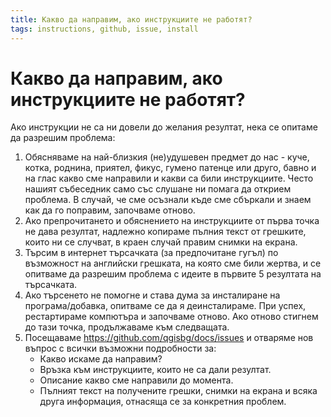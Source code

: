 ```yaml
---
title: Какво да направим, ако инструкциите не работят?
tags: instructions, github, issue, install
---
```


# Какво да направим, ако инструкциите не работят?

Ако инструкции не са ни довели до желания резултат, нека се опитаме да разрешим проблема:

1. Обясняваме на най-близкия (не)удушевен предмет до нас - куче, котка, роднина, приятел, фикус, гумено патенце или друго, бавно и на глас какво сме направили и какви са били инструкциите. Често нашият събеседник само със слушане ни помага да открием проблема. В случай, че сме осъзнали къде сме сбъркали и знаем как да го поправим, започваме отново.
1. Ако препрочитането и обяснението на инструкциите от първа точка не дава резултат, надлежно копираме пълния текст от грешките, които ни се случват, в краен случай правим снимки на екрана.
1. Търсим в интернет търсачката (за предпочитане гугъл) по възможност на английски грешката, на която сме били жертва, и се опитваме да разрешим проблема с идеите в първите 5 резултата на търсачката.
1. Ако търсенето не помогне и става дума за инсталиране на програма/добавка, опитваме се да я деинсталираме. При успех, рестартираме компютъра и започваме отново. Ако отново стигнем до тази точка, продължаваме към следващата.
1. Посещаваме https://github.com/qgisbg/docs/issues и отваряме нов въпрос с всички възможни подробности за:
    - Какво искаме да направим? 
    - Връзка към инструкциите, които не са дали резултат.
    - Описание какво сме направили до момента.
    - Пълният текст на получените грешки, снимки на екрана и всяка друга информация, отнасяща се за конкретния проблем.

